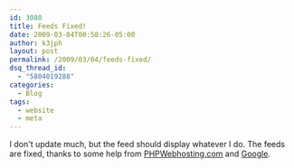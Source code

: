 ```yaml
---
id: 3080
title: Feeds Fixed!
date: 2009-03-04T00:58:26-05:00
author: k3jph
layout: post
permalink: /2009/03/04/feeds-fixed/
dsq_thread_id:
  - "5804019288"
categories:
  - Blog
tags:
  - website
  - meta
---
```


I don't update much, but the feed should display whatever I do.  The feeds are fixed, thanks to some help from [PHPWebhosting.com](http://www.phpwebhosting.com) and [Google](http://www.google.com).
